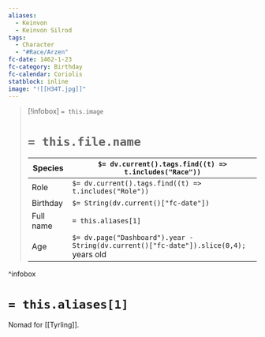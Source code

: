 ```yaml
---
aliases:
  - Keinvon
  - Keinvon Silrod
tags:
  - Character
  - "#Race/Arzen"
fc-date: 1462-1-23
fc-category: Birthday
fc-calendar: Coriolis
statblock: inline
image: "![[H34T.jpg]]"
---
```

> [!infobox]
> `= this.image`
> # `= this.file.name`
> | Species | `$= dv.current().tags.find((t) => t.includes("Race"))` |
> | ---- | ---- |
> | Role | `$= dv.current().tags.find((t) => t.includes("Role"))` |
> | Birthday | `$= String(dv.current()["fc-date"])` |
> | Full name | `= this.aliases[1]`|
> | Age | `$= dv.page("Dashboard").year - String(dv.current()["fc-date"]).slice(0,4);` years old|
^infobox
# `= this.aliases[1]`
Nomad for [[Tyrling]].